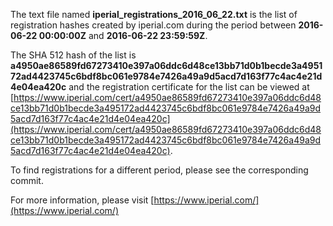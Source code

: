 The text file named **iperial_registrations_2016_06_22.txt** is the list of registration hashes created by iperial.com during the period between **2016-06-22 00:00:00Z** and **2016-06-22 23:59:59Z**.

The SHA 512 hash of the list is **a4950ae86589fd67273410e397a06ddc6d48ce13bb71d0b1becde3a495172ad4423745c6bdf8bc061e9784e7426a49a9d5acd7d163f77c4ac4e21d4e04ea420c** and the registration certificate for the list can be viewed at [https://www.iperial.com/cert/a4950ae86589fd67273410e397a06ddc6d48ce13bb71d0b1becde3a495172ad4423745c6bdf8bc061e9784e7426a49a9d5acd7d163f77c4ac4e21d4e04ea420c](https://www.iperial.com/cert/a4950ae86589fd67273410e397a06ddc6d48ce13bb71d0b1becde3a495172ad4423745c6bdf8bc061e9784e7426a49a9d5acd7d163f77c4ac4e21d4e04ea420c).

To find registrations for a different period, please see the corresponding commit.

For more information, please visit [https://www.iperial.com/](https://www.iperial.com/)
